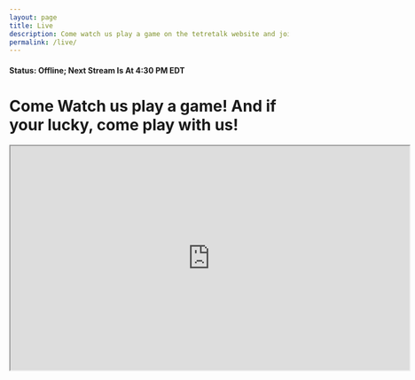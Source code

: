 ```yaml
---
layout: page
title: Live
description: Come watch us play a game on the tetretalk website and join us in the game to be in the stream!
permalink: /live/
---
```



#### Status: Offline; Next Stream Is At 4:30 PM EDT


# Come Watch us play a game! And if your lucky, come play with us!

<iframe id="ytplayer" type="text/html" width="720" height="405"
src="https://www.youtube.com/embed/K44as9VcNrg?modestbranding=1&autohide=1&showinfo=0&controls=0&rel=0&enablejsapi=1&autoplay=1&fs=1">
